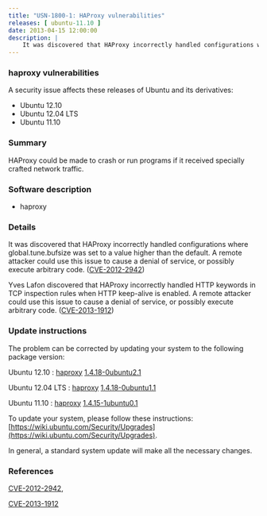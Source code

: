 ```yaml
---
title: "USN-1800-1: HAProxy vulnerabilities"
releases: [ ubuntu-11.10 ]
date: 2013-04-15 12:00:00
description: |
    It was discovered that HAProxy incorrectly handled configurations where global.tune.bufsize was set to a value higher than the default. A remote attacker could use this issue to cause a denial of service, or possibly execute arbitrary code. ([CVE-2012-2942](http://people.ubuntu.com/~ubuntu-security/cve/CVE-2012-2942))
--- 
```

 
### haproxy vulnerabilities

A security issue affects these releases of Ubuntu and its derivatives:

* Ubuntu 12.10
* Ubuntu 12.04 LTS
* Ubuntu 11.10

### Summary

HAProxy could be made to crash or run programs if it received specially crafted network traffic.

### Software description

* haproxy 

### Details

It was discovered that HAProxy incorrectly handled configurations where global.tune.bufsize was set to a value higher than the default. A remote attacker could use this issue to cause a denial of service, or possibly execute arbitrary code. ([CVE-2012-2942](http://people.ubuntu.com/~ubuntu-security/cve/CVE-2012-2942))

Yves Lafon discovered that HAProxy incorrectly handled HTTP keywords in TCP inspection rules when HTTP keep-alive is enabled. A remote attacker could use this issue to cause a denial of service, or possibly execute arbitrary code. ([CVE-2013-1912](http://people.ubuntu.com/~ubuntu-security/cve/CVE-2013-1912)) 

### Update instructions

The problem can be corrected by updating your system to the following package version:

Ubuntu 12.10
 : [haproxy](https://launchpad.net/ubuntu/+source/haproxy) <span> [1.4.18-0ubuntu2.1](https://launchpad.net/ubuntu/+source/haproxy/1.4.18-0ubuntu2.1) </span> 

Ubuntu 12.04 LTS
 : [haproxy](https://launchpad.net/ubuntu/+source/haproxy) <span> [1.4.18-0ubuntu1.1](https://launchpad.net/ubuntu/+source/haproxy/1.4.18-0ubuntu1.1) </span> 

Ubuntu 11.10
 : [haproxy](https://launchpad.net/ubuntu/+source/haproxy) <span> [1.4.15-1ubuntu0.1](https://launchpad.net/ubuntu/+source/haproxy/1.4.15-1ubuntu0.1) </span> 

To update your system, please follow these instructions: [https://wiki.ubuntu.com/Security/Upgrades](https://wiki.ubuntu.com/Security/Upgrades).

In general, a standard system update will make all the necessary changes. 

### References

 [CVE-2012-2942](http://people.ubuntu.com/~ubuntu-security/cve/CVE-2012-2942), 

 [CVE-2013-1912](http://people.ubuntu.com/~ubuntu-security/cve/CVE-2013-1912)
 
